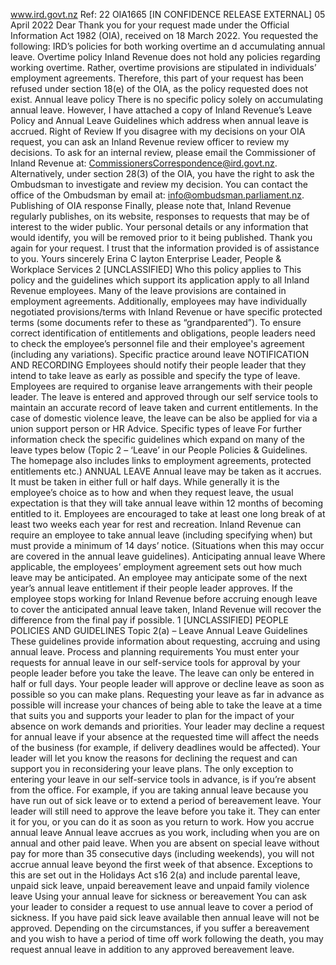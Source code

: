 www.ird.govt.nz Ref: 22 OIA1665 \[IN CONFIDENCE RELEASE EXTERNAL\] 05 April 2022 Dear Thank you for your request made under the Official Information Act 1982 (OIA), received on 18 March 2022. You requested the following: IRD’s policies for both working overtime an d accumulating annual leave. Overtime policy Inland Revenue does not hold any policies regarding working overtime. Rather, overtime provisions are stipulated in individuals’ employment agreements. Therefore, this part of your request has been refused under section 18(e) of the OIA, as the policy requested does not exist. Annual leave policy There is no specific policy solely on accumulating annual leave. However, I have attached a copy of Inland Revenue’s Leave Policy and Annual Leave Guidelines which address when annual leave is accrued. Right of Review If you disagree with my decisions on your OIA request, you can ask an Inland Revenue review officer to review my decisions. To ask for an internal review, please email the Commissioner of Inland Revenue at: CommissionersCorrespondence@ird.govt.nz. Alternatively, under section 28(3) of the OIA, you have the right to ask the Ombudsman to investigate and review my decision. You can contact the office of the Ombudsman by email at: info@ombudsman.parliament.nz. Publishing of OIA response Finally, please note that, Inland Revenue regularly publishes, on its website, responses to requests that may be of interest to the wider public. Your personal details or any information that would identify, you will be removed prior to it being published. Thank you again for your request. I trust that the information provided is of assistance to you. Yours sincerely Erina C layton Enterprise Leader, People & Workplace Services 2 \[UNCLASSIFIED\] Who this policy applies to This policy and the guidelines which support its application apply to all Inland Revenue employees. Many of the leave provisions are contained in employment agreements. Additionally, employees may have individually negotiated provisions/terms with Inland Revenue or have specific protected terms (some documents refer to these as “grandparented”). To ensure correct identification of entitlements and obligations, people leaders need to check the employee’s personnel file and their employee's agreement (including any variations). Specific practice around leave NOTIFICATION AND RECORDING Employees should notify their people leader that they intend to take leave as early as possible and specify the type of leave. Employees are required to organise leave arrangements with their people leader. The leave is entered and approved through our self service tools to maintain an accurate record of leave taken and current entitlements. In the case of domestic violence leave, the leave can be also be applied for via a union support person or HR Advice. Specific types of leave For further information check the specific guidelines which expand on many of the leave types below (Topic 2 – ‘Leave’ in our People Policies & Guidelines. The homepage also includes links to employment agreements, protected entitlements etc.) ANNUAL LEAVE Annual leave may be taken as it accrues. It must be taken in either full or half days. While generally it is the employee’s choice as to how and when they request leave, the usual expectation is that they will take annual leave within 12 months of becoming entitled to it. Employees are encouraged to take at least one long break of at least two weeks each year for rest and recreation. Inland Revenue can require an employee to take annual leave (including specifying when) but must provide a minimum of 14 days’ notice. (Situations when this may occur are covered in the annual leave guidelines). Anticipating annual leave Where applicable, the employees’ employment agreement sets out how much leave may be anticipated. An employee may anticipate some of the next year’s annual leave entitlement if their people leader approves. If the employee stops working for Inland Revenue before accruing enough leave to cover the anticipated annual leave taken, Inland Revenue will recover the difference from the final pay if possible. 1 \[UNCLASSIFIED\] PEOPLE POLICIES AND GUIDELINES Topic 2(a) – Leave Annual Leave Guidelines These guidelines provide information about requesting, accruing and using annual leave. Process and planning requirements You must enter your requests for annual leave in our self-service tools for approval by your people leader before you take the leave. The leave can only be entered in half or full days. Your people leader will approve or decline leave as soon as possible so you can make plans. Requesting your leave as far in advance as possible will increase your chances of being able to take the leave at a time that suits you and supports your leader to plan for the impact of your absence on work demands and priorities. Your leader may decline a request for annual leave if your absence at the requested time will affect the needs of the business (for example, if delivery deadlines would be affected). Your leader will let you know the reasons for declining the request and can support you in reconsidering your leave plans. The only exception to entering your leave in our self-service tools in advance, is if you’re absent from the office. For example, if you are taking annual leave because you have run out of sick leave or to extend a period of bereavement leave. Your leader will still need to approve the leave before you take it. They can enter it for you, or you can do it as soon as you return to work. How you accrue annual leave Annual leave accrues as you work, including when you are on annual and other paid leave. When you are absent on special leave without pay for more than 35 consecutive days (including weekends), you will not accrue annual leave beyond the first week of that absence. Exceptions to this are set out in the Holidays Act s16 2(a) and include parental leave, unpaid sick leave, unpaid bereavement leave and unpaid family violence leave Using your annual leave for sickness or bereavement You can ask your leader to consider a request to use annual leave to cover a period of sickness. If you have paid sick leave available then annual leave will not be approved. Depending on the circumstances, if you suffer a bereavement and you wish to have a period of time off work following the death, you may request annual leave in addition to any approved bereavement leave.